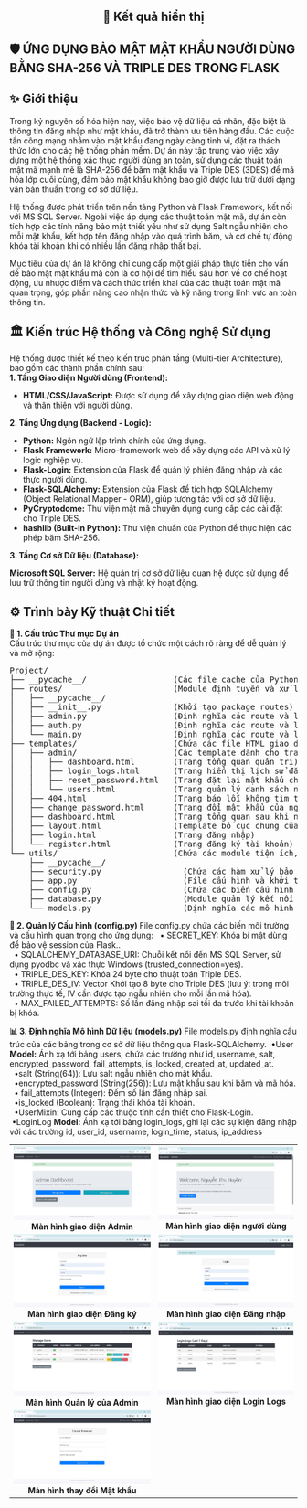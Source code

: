 <h2 align="center">📸 Kết quả hiển thị</h2>
<h2 align=""center">🛡️ ỨNG DỤNG BẢO MẬT MẬT KHẨU NGƯỜI DÙNG BẰNG SHA-256 VÀ TRIPLE DES TRONG FLASK</h2>
<h2>✨ Giới thiệu</h2>
Trong kỷ nguyên số hóa hiện nay, việc bảo vệ dữ liệu cá nhân, đặc biệt là thông tin đăng nhập như mật khẩu, đã trở thành ưu tiên hàng đầu. Các cuộc tấn công mạng nhằm vào mật khẩu đang ngày càng tinh vi, đặt ra thách thức lớn cho các hệ thống phần mềm. Dự án này tập trung vào việc xây dựng một hệ thống xác thực người dùng an toàn, sử dụng các thuật toán mật mã mạnh mẽ là SHA-256 để băm mật khẩu và Triple DES (3DES) để mã hóa lớp cuối cùng, đảm bảo mật khẩu không bao giờ được lưu trữ dưới dạng văn bản thuần trong cơ sở dữ liệu.

Hệ thống được phát triển trên nền tảng Python và Flask Framework, kết nối với MS SQL Server. Ngoài việc áp dụng các thuật toán mật mã, dự án còn tích hợp các tính năng bảo mật thiết yếu như sử dụng Salt ngẫu nhiên cho mỗi mật khẩu, kết hợp tên đăng nhập vào quá trình băm, và cơ chế tự động khóa tài khoản khi có nhiều lần đăng nhập thất bại.

Mục tiêu của dự án là không chỉ cung cấp một giải pháp thực tiễn cho vấn đề bảo mật mật khẩu mà còn là cơ hội để tìm hiểu sâu hơn về cơ chế hoạt động, ưu nhược điểm và cách thức triển khai của các thuật toán mật mã quan trọng, góp phần nâng cao nhận thức và kỹ năng trong lĩnh vực an toàn thông tin.
<h2>🏛️ Kiến trúc Hệ thống và Công nghệ Sử dụng</h2>
Hệ thống được thiết kế theo kiến trúc phân tầng (Multi-tier Architecture), bao gồm các thành phần chính sau:<br>
<strong>1. Tầng Giao diện Người dùng (Frontend):</strong><br>

- <strong>HTML/CSS/JavaScript:</strong> Được sử dụng để xây dựng giao diện web động và thân thiện với người dùng.<br>

<strong>2. Tầng Ứng dụng (Backend - Logic):</strong><br>

- <strong>Python:</strong> Ngôn ngữ lập trình chính của ứng dụng.<br>
- <strong>Flask Framework:</strong> Micro-framework web để xây dựng các API và xử lý logic nghiệp vụ.<br>
- <strong>Flask-Login:</strong> Extension của Flask để quản lý phiên đăng nhập và xác thực người dùng.<br>
- <strong>Flask-SQLAlchemy:</strong> Extension của Flask để tích hợp SQLAlchemy (Object Relational Mapper - ORM), giúp tương tác với cơ sở dữ liệu.<br>
- <strong>PyCryptodome:</strong> Thư viện mật mã chuyên dụng cung cấp các cài đặt cho Triple DES.<br>
- <strong>hashlib (Built-in Python):</strong> Thư viện chuẩn của Python để thực hiện các phép băm SHA-256.<br>

<strong>3. Tầng Cơ sở Dữ liệu (Database):</strong><br>

<strong>Microsoft SQL Server:</strong> Hệ quản trị cơ sở dữ liệu quan hệ được sử dụng để lưu trữ thông tin người dùng và nhật ký hoạt động.<br>
<h2>⚙️ Trình bày Kỹ thuật Chi tiết</h2>
<strong>📂 1. Cấu trúc Thư mục Dự án</strong><br>
Cấu trúc thư mục của dự án được tổ chức một cách rõ ràng để dễ quản lý và mở rộng:
<pre>
Project/
├── __pycache__/                  (Các file cache của Python)
├── routes/                       (Module định tuyến và xử lý yêu cầu HTTP)
│   ├── __pycache__/
│   ├── __init__.py               (Khởi tạo package routes)
│   ├── admin.py                  (Định nghĩa các route và logic cho trang quản trị)
│   ├── auth.py                   (Định nghĩa các route và logic cho xác thực: đăng ký, đăng nhập)
│   └── main.py                   (Định nghĩa các route và logic chung của ứng dụng)
├── templates/                    (Chứa các file HTML giao diện người dùng)
│   ├── admin/                    (Các template dành cho trang quản trị)
│   │   ├── dashboard.html        (Trang tổng quan quản trị)
│   │   ├── login_logs.html       (Trang hiển thị lịch sử đăng nhập)
│   │   ├── reset_password.html   (Trang đặt lại mật khẩu cho tài khoản bị khóa/quên)
│   │   └── users.html            (Trang quản lý danh sách người dùng)
│   ├── 404.html                  (Trang báo lỗi không tìm thấy tài nguyên)
│   ├── change_password.html      (Trang đổi mật khẩu của người dùng)
│   ├── dashboard.html            (Trang tổng quan sau khi người dùng đăng nhập)
│   ├── layout.html               (Template bố cục chung của trang web, chứa header, footer, navigation)
│   ├── login.html                (Trang đăng nhập)
│   └── register.html             (Trang đăng ký tài khoản)
└── utils/                        (Chứa các module tiện ích, thư viện dùng chung)
    ├── __pycache__/
    ├── security.py                 (Chứa các hàm xử lý bảo mật: băm SHA, mã hóa/giải mã Triple DES, sinh Salt)
    ├── app.py                      (File cấu hình và khởi tạo ứng dụng chính)
    ├── config.py                   (Chứa các biến cấu hình hệ thống: chuỗi kết nối DB, khóa bí mật)
    ├── database.py                 (Module quản lý kết nối và thao tác với cơ sở dữ liệu)
    └── models.py                   (Định nghĩa các mô hình dữ liệu, tương ứng với bảng trong DB)
</pre>

<strong> 🔑 2. Quản lý Cấu hình (config.py) </strong>
File config.py chứa các biến môi trường và cấu hình quan trọng cho ứng dụng:
&nbsp;&nbsp;&bull; SECRET_KEY: Khóa bí mật dùng để bảo vệ session của Flask..<br>
  &nbsp;&nbsp;&bull; SQLALCHEMY_DATABASE_URI: Chuỗi kết nối đến MS SQL Server, sử dụng pyodbc và xác thực Windows (trusted_connection=yes).<br>
  &nbsp;&nbsp;&bull; TRIPLE_DES_KEY: Khóa 24 byte cho thuật toán Triple DES.<br>
  &nbsp;&nbsp;&bull; TRIPLE_DES_IV: Vector Khởi tạo 8 byte cho Triple DES (lưu ý: trong môi trường thực tế, IV cần được tạo ngẫu nhiên cho mỗi lần mã hóa).<br>
  &nbsp;&nbsp;&bull; MAX_FAILED_ATTEMPTS: Số lần đăng nhập sai tối đa trước khi tài khoản bị khóa.<br>

<strong>📊 3. Định nghĩa Mô hình Dữ liệu (models.py)</strong>
File models.py định nghĩa cấu trúc của các bảng trong cơ sở dữ liệu thông qua Flask-SQLAlchemy.
  &nbsp;&bull;User <strong>Model:</strong> Ánh xạ tới bảng users, chứa các trường như id, username, salt, encrypted_password, fail_attempts, is_locked, created_at, updated_at.<br>
  &nbsp;&nbsp;&bull;salt (String(64)): Lưu salt ngẫu nhiên cho mật khẩu.<br>
  &nbsp;&nbsp;&bull;encrypted_password (String(256)): Lưu mật khẩu sau khi băm và mã hóa.<br>
  &nbsp;&nbsp;&bull; fail_attempts (Integer): Đếm số lần đăng nhập sai.<br>
  &nbsp;&nbsp;&bull;is_locked (Boolean): Trạng thái khóa tài khoản.<br>
  &nbsp;&nbsp;&bull;UserMixin: Cung cấp các thuộc tính cần thiết cho Flask-Login.<br>
  &nbsp;&bull;LoginLog <strong>Model:</strong> Ánh xạ tới bảng login_logs, ghi lại các sự kiện đăng nhập với các trường id, user_id, username, login_time, status, ip_address<br>
<table align="center">
  <tr>
    <td align="center">
      <img src="https://github.com/Thuhuyen8324/Ung-dung-SHA-va-Triple-DES-de-bao-mat-mat-khau-nguoi-dung-trong-co-so-du-lieu/blob/main/Anh/giaodienAdmin.jpg" alt="màn hình điền thông tin" width="100%"><br>
      <strong>Màn hình giao diện Admin</strong>
    </td>
    <td align="center">
      <img src="https://github.com/Thuhuyen8324/Ung-dung-SHA-va-Triple-DES-de-bao-mat-mat-khau-nguoi-dung-trong-co-so-du-lieu/blob/main/Anh/giaodienND.jpg" alt="Kết quả tính toán" width="100%"><br>
      <strong>Màn hình giao diện người dùng</strong>
    </td>
  </tr>
  <td align="center">
      <img src="https://github.com/Thuhuyen8324/Ung-dung-SHA-va-Triple-DES-de-bao-mat-mat-khau-nguoi-dung-trong-co-so-du-lieu/blob/main/Anh/dk.jpg" alt="màn hình điền thông tin" width="100%"><br>
      <strong>Màn hình giao diện Đăng ký</strong>
    </td>
    <td align="center">
      <img src="https://github.com/Thuhuyen8324/Ung-dung-SHA-va-Triple-DES-de-bao-mat-mat-khau-nguoi-dung-trong-co-so-du-lieu/blob/main/Anh/login.jpg" alt="Kết quả tính toán" width="100%"><br>
      <strong>Màn hình giao diện Đăng nhập</strong>
    </td>
  </tr>
  <td align="center">
      <img src="https://github.com/Thuhuyen8324/Ung-dung-SHA-va-Triple-DES-de-bao-mat-mat-khau-nguoi-dung-trong-co-so-du-lieu/blob/main/Anh/Adminql.jpg" alt="màn hình điền thông tin" width="100%"><br>
      <strong>Màn hình Quản lý của Admin</strong>
    </td>
    <td align="center">
      <img src="https://github.com/Thuhuyen8324/Ung-dung-SHA-va-Triple-DES-de-bao-mat-mat-khau-nguoi-dung-trong-co-so-du-lieu/blob/main/Anh/LoginLogs.jpg" alt="Kết quả tính toán" width="100%"><br>
      <strong>Màn hình giao diện Login Logs</strong>
    </td>
    </tr>
  <td align="center">
      <img src="https://github.com/Thuhuyen8324/Ung-dung-SHA-va-Triple-DES-de-bao-mat-mat-khau-nguoi-dung-trong-co-so-du-lieu/blob/main/Anh/thaypass.jpg" alt="màn hình điền thông tin" width="100%"><br>
      <strong>Màn hình thay đổi Mật khẩu</strong>
    </td>
</table>

  

